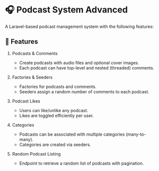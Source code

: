 # 🎧 Podcast System Advanced

A Laravel-based podcast management system with the following features:

## 🚀 Features

1. Podcasts & Comments
   - Create podcasts with audio files and optional cover images.
   - Each podcast can have top-level and nested (threaded) comments.

2. Factories & Seeders
   - Factories for podcasts and comments.
   - Seeders assign a random number of comments to each podcast.

3. Podcast Likes
   - Users can like/unlike any podcast.
   - Likes are toggled efficiently per user.

4. Categories
   - Podcasts can be associated with multiple categories (many-to-many).
   - Categories are created via seeders.

5. Random Podcast Listing
   - Endpoint to retrieve a random list of podcasts with pagination.

